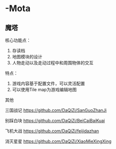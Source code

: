 # -Mota

## 魔塔

核心功能点：
1. 存读档
2. 地图模块的设计
3. 人物走动以及走动过程中和周围物体的交互

特点：
1. 游戏内容基于配置文件，可以灵活配置
2. 可以使用Tile map为游戏编辑地图


其他

三国战记
https://github.com/DaQiZi/SanGuoZhanJi


别踩白块
https://github.com/DaQiZi/BeiCaiBaiKuai

飞机大战
https://github.com/DaQiZi/feijidazhan

消灭星星
https://github.com/DaQiZi/XiaoMieXingXing
